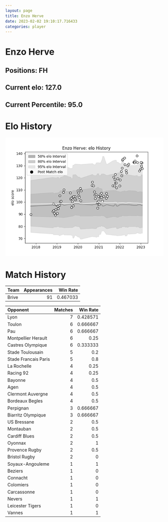 ```yaml
---  
layout: page  
title: Enzo Herve  
date: 2023-02-02 19:10:17.716433  
categories: player  
---
```

# Enzo Herve

## Positions: FH

## Current elo: 127.0

## Current Percentile: 95.0

# Elo History


![elo history](history_EnzoHerve.png)
# Match History


| Team   |   Appearances |   Win Rate |
|:-------|--------------:|-----------:|
| Brive  |            91 |   0.467033 |

| Opponent             |   Matches |   Win Rate |
|:---------------------|----------:|-----------:|
| Lyon                 |         7 |   0.428571 |
| Toulon               |         6 |   0.666667 |
| Pau                  |         6 |   0.666667 |
| Montpellier Herault  |         6 |   0.25     |
| Castres Olympique    |         6 |   0.333333 |
| Stade Toulousain     |         5 |   0.2      |
| Stade Francais Paris |         5 |   0.8      |
| La Rochelle          |         4 |   0.25     |
| Racing 92            |         4 |   0.25     |
| Bayonne              |         4 |   0.5      |
| Agen                 |         4 |   0.5      |
| Clermont Auvergne    |         4 |   0.5      |
| Bordeaux Begles      |         4 |   0.5      |
| Perpignan            |         3 |   0.666667 |
| Biarritz Olympique   |         3 |   0.666667 |
| US Bressane          |         2 |   0.5      |
| Montauban            |         2 |   0.5      |
| Cardiff Blues        |         2 |   0.5      |
| Oyonnax              |         2 |   1        |
| Provence Rugby       |         2 |   0.5      |
| Bristol Rugby        |         2 |   0        |
| Soyaux-Angouleme     |         1 |   1        |
| Beziers              |         1 |   0        |
| Connacht             |         1 |   0        |
| Colomiers            |         1 |   0        |
| Carcassonne          |         1 |   0        |
| Nevers               |         1 |   1        |
| Leicester Tigers     |         1 |   0        |
| Vannes               |         1 |   1        |